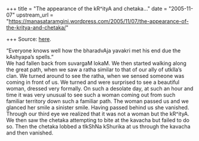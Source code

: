 +++
title = "The appearance of the kR^ityA and chetaka…"
date = "2005-11-07"
upstream_url = "https://manasataramgini.wordpress.com/2005/11/07/the-appearance-of-the-kritya-and-chetaka/"

+++
Source: [here](https://manasataramgini.wordpress.com/2005/11/07/the-appearance-of-the-kritya-and-chetaka/).

“Everyone knows well how the bharadvAja yavakri met his end due the kAshyapa’s spells.”  
We had fallen back from suvargaM lokaM. We then started walking along the great path, when we saw a ratha similar to that of our ally of utkIla’s clan. We turned around to see the ratha, when we sensed someone was coming in front of us. We turned and were surprised to see a beautiful woman, dressed very formally. On such a desolate day, at such an hour and time it was very unusual to see such a woman coming out from such familiar territory down such a familiar path. The woman passed us and we glanced her smile a sinister smile. Having passed behind us she vanished. Through our third eye we realized that it was not a woman but the kR^ityA. We then saw the chetaka attempting to bite at the kavacha but failed to do so. Then the chetaka lobbed a tIkShNa kShurika at us through the kavacha and then vanished.  

